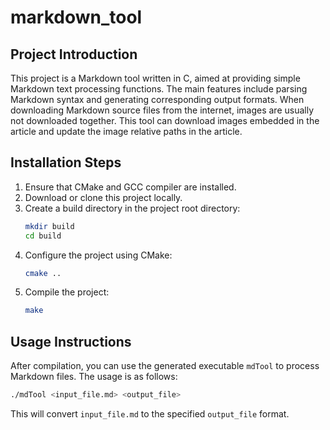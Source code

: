 # markdown_tool

## Project Introduction
This project is a Markdown tool written in C, aimed at providing simple Markdown text processing functions. The main features include parsing Markdown syntax and generating corresponding output formats.
When downloading Markdown source files from the internet, images are usually not downloaded together. This tool can download images embedded in the article and update the image relative paths in the article.

## Installation Steps
1. Ensure that CMake and GCC compiler are installed.
2. Download or clone this project locally.
3. Create a build directory in the project root directory:
   ```bash
   mkdir build
   cd build
   ```
4. Configure the project using CMake:
   ```bash
   cmake ..
   ```
5. Compile the project:
   ```bash
   make
   ```

## Usage Instructions
After compilation, you can use the generated executable `mdTool` to process Markdown files. The usage is as follows:
```bash
./mdTool <input_file.md> <output_file>
```
This will convert `input_file.md` to the specified `output_file` format.